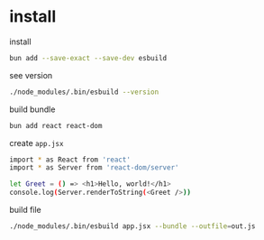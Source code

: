 # install

install

```sh
bun add --save-exact --save-dev esbuild
```

see version

```sh
./node_modules/.bin/esbuild --version
```

build bundle

```sh
bun add react react-dom
```

create `app.jsx`

```sh
import * as React from 'react'
import * as Server from 'react-dom/server'

let Greet = () => <h1>Hello, world!</h1>
console.log(Server.renderToString(<Greet />))
```

build file

```sh
./node_modules/.bin/esbuild app.jsx --bundle --outfile=out.js
```